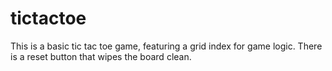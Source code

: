# tictactoe
This is a basic tic tac toe game, featuring a grid index for game logic. There is a reset button that wipes the board clean. 
